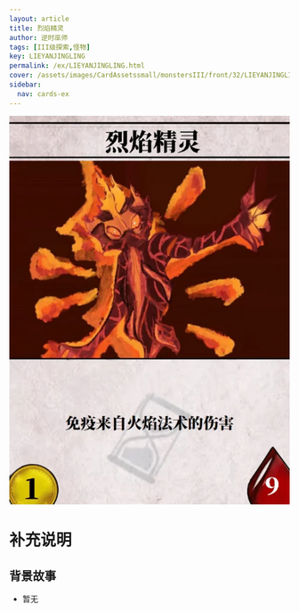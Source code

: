 ```yaml
---
layout: article
title: 烈焰精灵
author: 逆时巫师
tags: [III级探索,怪物]
key: LIEYANJINGLING
permalink: /ex/LIEYANJINGLING.html
cover: /assets/images/CardAssetssmall/monstersIII/front/32/LIEYANJINGLING.webp
sidebar:
  nav: cards-ex
---
```

![](/assets/images/CardAssets/monstersIII/front/32/LIEYANJINGLING.webp)

# 补充说明



## 背景故事
* 暂无